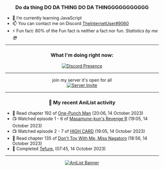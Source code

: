<div align="center">

### Do da thing DO DA THING DO DA THINGGGGGGGGGGG
</div>

- 🌱 I’m currently learning JavaScript
- 📫 You can contact me on Discord [TheInternetUser#9060](https://discord.com/users/534117072796385300)
- ⚡ Fun fact: 80% of the Fun fact is neither a fact nor fun. _Statistics by me 😎_
<hr>

<div align="center">

### What I'm doing right now:
[![Discord Presence](https://lanyard.cnrad.dev/api/534117072796385300)](https://discord.com/users/534117072796385300)
<hr>

join my server it's open for all <br>
[![Server Invite](https://invidget.switchblade.xyz/bfYgVHxrSs)](https://discord.gg/bfYgVHxrSs)

<hr>
  
### 🌸 My recent AniList activity

</div>

<!-- ANILIST_ACTIVITY:start -->

-   📖 Read chapter 192 of [One-Punch Man](https://anilist.co/manga/74347) (20:06, 14 October 2023)
-   📺 Watched episode 1 - 6 of [Masamune-kun's Revenge R](https://anilist.co/anime/146953) (19:05, 14 October 2023)
-   📺 Watched episode 2 - 7 of [HIGH CARD](https://anilist.co/anime/135778) (19:05, 14 October 2023)
-   📖 Read chapter 135 of [Don't Toy With Me, Miss Nagatoro](https://anilist.co/manga/100664) (18:56, 14 October 2023)
-   📖 Completed [Tefure.](https://anilist.co/manga/136415) (07:45, 14 October 2023)

<!-- ANILIST_ACTIVITY:end -->
<hr>

<div align="center">

[![AniList Banner](https://img.anili.st/User/929966)](https://anilist.co/user/TheInternetUser)

<!-- ![Profile views](https://gpvc.arturio.dev/TheInternetUse7) Since 2023-01-09 -->
<br>


</div>
